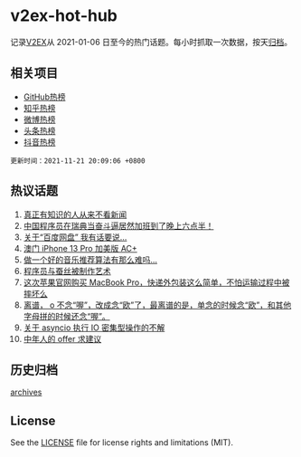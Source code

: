 # v2ex-hot-hub

 记录[V2EX](https://www.v2ex.com/)从 2021-01-06 日至今的热门话题。每小时抓取一次数据，按天[归档](archives)。
 
 ## 相关项目

- [GitHub热榜](https://github.com/lonnyzhang423/github-hot-hub)
- [知乎热榜](https://github.com/lonnyzhang423/zhihu-hot-hub)
- [微博热榜](https://github.com/lonnyzhang423/weibo-hot-hub)
- [头条热榜](https://github.com/lonnyzhang423/toutiao-hot-hub)
- [抖音热榜](https://github.com/lonnyzhang423/douyin-hot-hub)


 `更新时间：2021-11-21 20:09:06 +0800`

## 热议话题

1. [真正有知识的人从来不看新闻](https://www.v2ex.com/t/816886)
1. [中国程序员在瑞典当奋斗逼居然加班到了晚上六点半！](https://www.v2ex.com/t/816950)
1. [关于“百度网盘” 我有话要说…](https://www.v2ex.com/t/816823)
1. [澳门 iPhone 13 Pro 加美版 AC+](https://www.v2ex.com/t/816830)
1. [做一个好的音乐推荐算法有那么难吗…](https://www.v2ex.com/t/816891)
1. [程序员与蚕丝被制作艺术](https://www.v2ex.com/t/816946)
1. [这次苹果官网购买 MacBook Pro，快递外包装这么简单，不怕运输过程中被摔坏么](https://www.v2ex.com/t/816933)
1. [离谱， o 不念“喔”，改成念“欧”了，最离谱的是，单念的时候念“欧”，和其他字母拼的时候还念“喔”。](https://www.v2ex.com/t/816955)
1. [关于 asyncio 执行 IO 密集型操作的不解](https://www.v2ex.com/t/816841)
1. [中年人的 offer 求建议](https://www.v2ex.com/t/816861)

## 历史归档

[archives](archives)

## License

See the [LICENSE](LICENSE) file for license rights and limitations (MIT).
